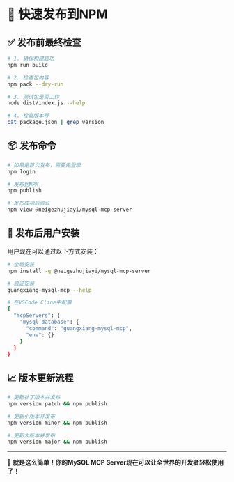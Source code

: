 # 🚀 快速发布到NPM

## ✅ 发布前最终检查

```bash
# 1. 确保构建成功
npm run build

# 2. 检查包内容
npm pack --dry-run

# 3. 测试包是否工作
node dist/index.js --help

# 4. 检查版本号
cat package.json | grep version
```

## 📦 发布命令

```bash
# 如果是首次发布，需要先登录
npm login

# 发布到NPM
npm publish

# 发布成功后验证
npm view @neigezhujiayi/mysql-mcp-server
```

## 🎯 发布后用户安装

用户现在可以通过以下方式安装：

```bash
# 全局安装
npm install -g @neigezhujiayi/mysql-mcp-server

# 验证安装
guangxiang-mysql-mcp --help

# 在VSCode Cline中配置
{
  "mcpServers": {
    "mysql-database": {
      "command": "guangxiang-mysql-mcp",
      "env": {}
    }
  }
}
```

## 📈 版本更新流程

```bash
# 更新补丁版本并发布
npm version patch && npm publish

# 更新小版本并发布  
npm version minor && npm publish

# 更新大版本并发布
npm version major && npm publish
```

---

**🎉 就是这么简单！你的MySQL MCP Server现在可以让全世界的开发者轻松使用了！** 